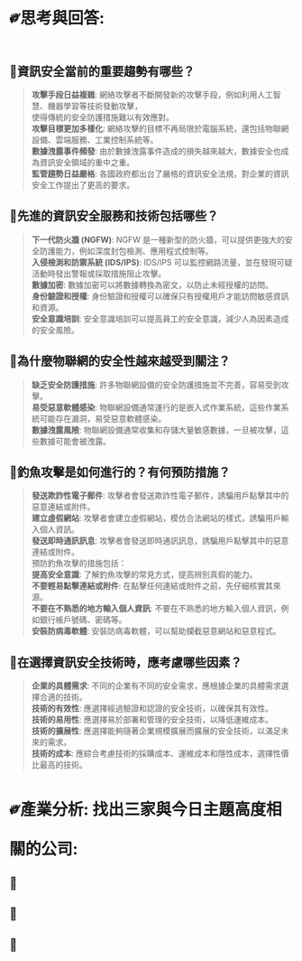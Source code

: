 # ༗思考與回答:
## 🔐資訊安全當前的重要趨勢有哪些？
> **攻擊手段日益複雜**: 網絡攻擊者不斷開發新的攻擊手段，例如利用人工智慧、機器學習等技術發動攻擊，  
使得傳統的安全防護措施難以有效應對。  
> **攻擊目標更加多樣化**: 網絡攻擊的目標不再局限於電腦系統，還包括物聯網設備、雲端服務、工業控制系統等。  
> **數據洩露事件頻發**: 由於數據洩露事件造成的損失越來越大，數據安全也成為資訊安全領域的重中之重。  
> **監管趨勢日益嚴格**: 各國政府都出台了嚴格的資訊安全法規，對企業的資訊安全工作提出了更高的要求。  

## 🔐先進的資訊安全服務和技術包括哪些？
> **下一代防火牆 (NGFW)**: NGFW 是一種新型的防火牆，可以提供更強大的安全防護能力，例如深度封包檢測、應用程式控制等。  
> **入侵檢測和防禦系統 (IDS/IPS)**: IDS/IPS 可以監控網路流量，並在發現可疑活動時發出警報或採取措施阻止攻擊。  
> **數據加密**: 數據加密可以將數據轉換為密文，以防止未經授權的訪問。  
> **身份驗證和授權**: 身份驗證和授權可以確保只有授權用戶才能訪問敏感資訊和資源。  
> **安全意識培訓**: 安全意識培訓可以提高員工的安全意識，減少人為因素造成的安全風險。  

## 🔐為什麼物聯網的安全性越來越受到關注？
> **缺乏安全防護措施**: 許多物聯網設備的安全防護措施並不完善，容易受到攻擊。  
> **易受惡意軟體感染**: 物聯網設備通常運行的是嵌入式作業系統，這些作業系統可能存在漏洞，易受惡意軟體感染。  
> **數據洩露風險**: 物聯網設備通常收集和存儲大量敏感數據，一旦被攻擊，這些數據可能會被洩露。  

## 🔐釣魚攻擊是如何進行的？有何預防措施？
> **發送欺詐性電子郵件**: 攻擊者會發送欺詐性電子郵件，誘騙用戶點擊其中的惡意連結或附件。  
> **建立虛假網站**: 攻擊者會建立虛假網站，模仿合法網站的樣式，誘騙用戶輸入個人資訊。   
> **發送即時通訊訊息**: 攻擊者會發送即時通訊訊息，誘騙用戶點擊其中的惡意連結或附件。  
預防釣魚攻擊的措施包括：  
> **提高安全意識**: 了解釣魚攻擊的常見方式，提高辨別真假的能力。  
> **不要輕易點擊連結或附件**: 在點擊任何連結或附件之前，先仔細核實其來源。  
> **不要在不熟悉的地方輸入個人資訊**: 不要在不熟悉的地方輸入個人資訊，例如銀行帳戶號碼、密碼等。  
> **安裝防病毒軟體**: 安裝防病毒軟體，可以幫助攔截惡意網站和惡意程式。  

## 🔐在選擇資訊安全技術時，應考慮哪些因素？
> **企業的具體需求**: 不同的企業有不同的安全需求，應根據企業的具體需求選擇合適的技術。  
> **技術的有效性**: 應選擇經過驗證和認證的安全技術，以確保其有效性。  
> **技術的易用性**: 應選擇易於部署和管理的安全技術，以降低運維成本。  
> **技術的擴展性**: 應選擇能夠隨著企業規模擴展而擴展的安全技術，以滿足未來的需求。  
> **技術的成本**: 應綜合考慮技術的採購成本、運維成本和隱性成本，選擇性價比最高的技術。  

# ༗產業分析: 找出三家與今日主題高度相關的公司:
## 🔐

## 🔐

## 🔐
